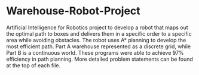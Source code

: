 # Warehouse-Robot-Project
Artificial Intelligence for Robotics project to develop a robot that maps out the optimal path to boxes and delivers them in a specific order to a specific area while avoiding obstacles. The robot uses A* planning to develop the most efficient path. Part A warehouse represented as a discrete grid, while Part B is a continuous world. These programs were able to achieve 97% efficiency in path planning. More detailed problem statements can be found at the top of each file.
